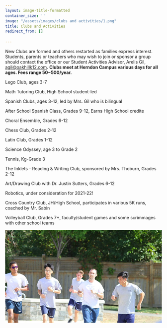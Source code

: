 ```yaml
---
layout: image-title-formatted
container_size: ''
image: "/assets/images/clubs and activities/1.png"
title: Clubs and Activities
redirect_from: []

---
```

New Clubs are formed and others restarted as families express interest. Students, parents or teachers who may wish to join or sponsor a group should contact the office or our Student Activities Advisor, Arelis Gil, agil@oakhillk12.com.
**Clubs meet at Herndon Campus various days for all ages. Fees range $50-$500/year.**

Lego Club, ages 3-7

Math Tutoring Club, High School student-led

Spanish Clubs, ages 3-12, led by Mrs. Gil who is bilingual

After School Spanish Class, Grades 9-12, Earns High School credite

Choral Ensemble, Grades 6-12

Chess Club, Grades 2-12

Latin Club, Grades 1-12

Science Odyssey, age 3 to Grade 2

Tennis, Kg-Grade 3

The Inklets - Reading & Writing Club, sponsored by Mrs. Thoburn, Grades 2-12

Art/Drawing Club with Dr. Justin Sutters, Grades 6-12

Robotics, under consideration for 2021-22!

Cross Country Club, JH/High School, participates in various 5K runs, coached by Mr. Sabin

Volleyball Club, Grades 7+, faculty/student games and some scrimmages with other school teams

![](/assets/images/athletics/1.png)
